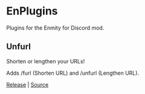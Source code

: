# EnPlugins
Plugins for the Enmity for Discord mod.

## Unfurl
Shorten or lengthen your URLs!

Adds /furl (Shorten URL) and /unfurl (Lengthen URL).

[Release](https://raw.githubusercontent.com/nik0dev/EnPlugins/main/Unfurl/Release/Unfurl.js) | [Source](https://github.com/nik0dev/EnPlugins/tree/main/Unfurl/Source)
